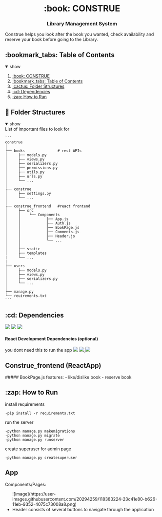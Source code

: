 <h1 id="construe" align="center">:book: CONSTRUE </h1>
<h3 align="center"> Library Management System </h3>

Construe helps you look after the book you wanted, check availability and reserve your book before going to the Library.


<h2 id="contents">:bookmark_tabs: Table of Contents</h2>
<details open>
  <summary>show</summary>
    <ol>
      <li><a href="#construe">:book: CONSTRUE</a></li>
      <li><a href="#contents">:bookmark_tabs: Table of Contents</a></li>
      <li><a href="#folders">:cactus: Folder Structures</a></li>
      <li><a href="#dependencies">:cd: Dependencies</a></li>
      <li><a href="#how-to-run">:zap: How to Run</a></li>
    </ol>
</details>



<h2 id="folders"> 🌵 Folder Structures </h2>

<details open>
  <summary>show</summary>
  List of important files to look for
  
    ```
    construe
    │
    ├── books               # rest APIs
    │     ├── models.py 
    │     ├── views.py
    │     ├── serializers.py
    │     ├── permissions.py
    │     ├── utils.py
    │     ├── urls.py
    │     └── ...
    │ 
    ├── construe
    │     ├── settings.py
    │     └── ...
    │
    ├── construe_frontend   #react frontend
    │     ├── src
    │     │    └── Components
    │     │            ├── App.js
    │     │            ├── Auth.js
    │     │            ├── BookPage.js
    │     │            ├── Comments.js
    │     │            ├── Header.js
    │     │            └── ...
    │     │
    │     ├── static
    │     ├── templates
    |     └── ...
    |
    ├── users     
    │     ├── models.py 
    │     ├── views.py
    │     ├── serializers.py
    │     └── ...
    │
    ├── manage.py
    └── reuirements.txt
    ```
</details>

<h2 id="dependencies">:cd: Dependencies</h2>
<a href="https://python.org" target="_blank"><img src="https://img.shields.io/badge/Python-3.6++-green" /></a>
<a href="https://www.djangoproject.com/"><img src="https://img.shields.io/badge/Django-3.2-green" /></a>
<a href="https://www.django-rest-framework.org/"><img src="https://img.shields.io/badge/django--rest--framework-3.12-green" /></a>

#### React Development Dependencies (optional)
you dont need this to run the app
<a href="https://nodejs.org/"><img src="https://img.shields.io/badge/Nodejs-15.6.0-green" /></a>
<a href="https://reactjs.org"><img src="https://img.shields.io/badge/React-17.0.2-green" /> </a>
<a href="https://reactrouter.com/"><img src="https://img.shields.io/badge/react--router--dom-5-green" /></a>


<h2 id="construe-frontend">Construe_frontend (ReactApp)</h2>
##### BookPage.js
features: - like/dislike book
          - reserve book


<h2 id="how-to-run">:zap: How to Run</h2>
install requirements

`-pip install -r requirements.txt`



run the server
```
-python manage.py makemigrations
-python manage.py migrate
-python manage.py runserver
```
create superuser for admin page
```
-python manage.py createsuperuser
```

<h2 id="app">App</h2>
Components/Pages:
<ul>
  ![image](https://user-images.githubusercontent.com/20294259/118383224-23c41e80-b626-11eb-9352-4075c73008a8.png)
  <li>
    Header
    consists of several buttons to navigate through the application
  </li>
 </ul>


